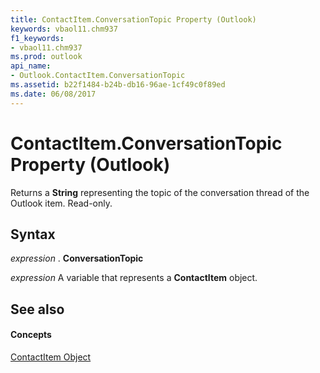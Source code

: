 ```yaml
---
title: ContactItem.ConversationTopic Property (Outlook)
keywords: vbaol11.chm937
f1_keywords:
- vbaol11.chm937
ms.prod: outlook
api_name:
- Outlook.ContactItem.ConversationTopic
ms.assetid: b22f1484-b24b-db16-96ae-1cf49c0f89ed
ms.date: 06/08/2017
---
```



# ContactItem.ConversationTopic Property (Outlook)

Returns a  **String** representing the topic of the conversation thread of the Outlook item. Read-only.


## Syntax

 _expression_ . **ConversationTopic**

 _expression_ A variable that represents a **ContactItem** object.


## See also


#### Concepts


[ContactItem Object](Outlook.ContactItem.md)

